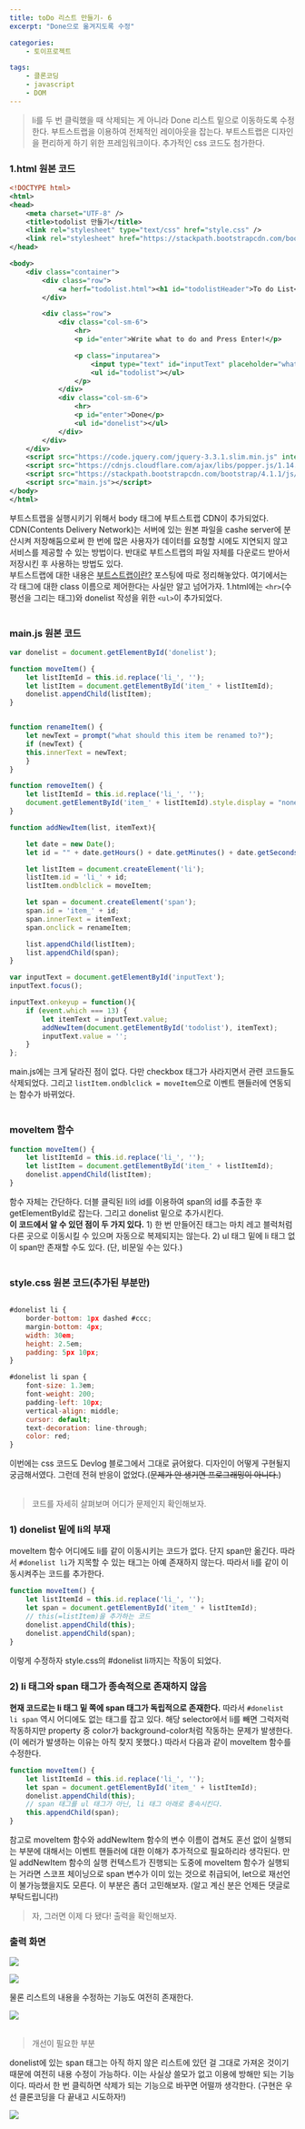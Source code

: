 ```yaml
---
title: toDo 리스트 만들기- 6
excerpt: "Done으로 옮겨지도록 수정"

categories: 
    - 토이프로젝트

tags: 
    - 클론코딩
    - javascript
    - DOM
---
```


> li를 두 번 클릭했을 때 삭제되는 게 아니라 Done 리스트 밑으로 이동하도록 수정한다. 부트스트랩을 이용하여 전체적인 레이아웃을 잡는다. 부트스트랩은 디자인을 편리하게 하기 위한 프레임워크이다. 추가적인 css 코드도 첨가한다.


### 1.html 원본 코드
```xml
<!DOCTYPE html>
<html>
<head>
    <meta charset="UTF-8" />
    <title>todolist 만들기</title>
    <link rel="stylesheet" type="text/css" href="style.css" />
    <link rel="stylesheet" href="https://stackpath.bootstrapcdn.com/bootstrap/4.1.1/css/bootstrap.min.css" integrity="sha384-WskhaSGFgHYWDcbwN70/dfYBj47jz9qbsMId/iRN3ewGhXQFZCSftd1LZCfmhktB" crossorigin="anonymous">
</head>

<body>
    <div class="container">
        <div class="row">
            <a herf="todolist.html"><h1 id="todolistHeader">To do List</h1></a>
        </div>

        <div class="row">
            <div class="col-sm-6">
                <hr>
                <p id="enter">Write what to do and Press Enter!</p>

                <p class="inputarea">
                    <input type="text" id="inputText" placeholder="what to do"/>
                    <ul id="todolist"></ul>
                </p>
            </div>
            <div class="col-sm-6">
                <hr>
                <p id="enter">Done</p>
                <ul id="donelist"></ul>
            </div>
        </div>
    </div>
    <script src="https://code.jquery.com/jquery-3.3.1.slim.min.js" integrity="sha384-q8i/X+965DzO0rT7abK41JStQIAqVgRVzpbzo5smXKp4YfRvH+8abtTE1Pi6jizo" crossorigin="anonymous"></script>
    <script src="https://cdnjs.cloudflare.com/ajax/libs/popper.js/1.14.3/umd/popper.min.js" integrity="sha384-ZMP7rVo3mIykV+2+9J3UJ46jBk0WLaUAdn689aCwoqbBJiSnjAK/l8WvCWPIPm49" crossorigin="anonymous"></script>
    <script src="https://stackpath.bootstrapcdn.com/bootstrap/4.1.1/js/bootstrap.min.js" integrity="sha384-smHYKdLADwkXOn1EmN1qk/HfnUcbVRZyYmZ4qpPea6sjB/pTJ0euyQp0Mk8ck+5T" crossorigin="anonymous"></script>
    <script src="main.js"></script>
</body>
</html>
```
부트스트랩을 실행시키기 위해서 body 태그에 부트스트랩 CDN이 추가되었다. CDN(Contents Delivery Network)는 서버에 있는 원본 파일을 cashe server에 분산시켜 저장해둠으로써 한 번에 많은 사용자가 데이터를 요청할 시에도 지연되지 않고 서비스를 제공할 수 있는 방법이다. 반대로 부트스트랩의 파일 자체를 다운로드 받아서 저장시킨 후 사용하는 방법도 있다.  
부트스트랩에 대한 내용은 [부트스트랩이란?]() 포스팅에 따로 정리해놓았다. 여기에서는 각 태그에 대한 class 이름으로 제어한다는 사실만 알고 넘어가자. 1.html에는 `<hr>`(수평선을 그리는 태그)와 donelist 작성을 위한 `<ul>`이 추가되었다.      
<br>

### main.js 원본 코드
```javascript
var donelist = document.getElementById('donelist');

function moveItem() {
    let listItemId = this.id.replace('li_', '');
    let listItem = document.getElementById('item_' + listItemId);
    donelist.appendChild(listItem); 
}


function renameItem() {
    let newText = prompt("what should this item be renamed to?");
    if (newText) {
    this.innerText = newText;
    }
}

function removeItem() {
    let listItemId = this.id.replace('li_', '');
    document.getElementById('item_' + listItemId).style.display = "none";
}

function addNewItem(list, itemText){

    let date = new Date();
    let id = "" + date.getHours() + date.getMinutes() + date.getSeconds() + date.getMilliseconds();

    let listItem = document.createElement('li');
    listItem.id = 'li_' + id;
    listItem.ondblclick = moveItem;

    let span = document.createElement('span');
    span.id = 'item_' + id;
    span.innerText = itemText; 
    span.onclick = renameItem;  

    list.appendChild(listItem);
    list.appendChild(span);
}

var inputText = document.getElementById('inputText');
inputText.focus();

inputText.onkeyup = function(){
    if (event.which === 13) {
        let itemText = inputText.value;
        addNewItem(document.getElementById('todolist'), itemText);
        inputText.value = '';
    }   
};
```
main.js에는 크게 달라진 점이 없다. 다만 checkbox 태그가 사라지면서 관련 코드들도 삭제되었다. 그리고 `listItem.ondblclick = moveItem`으로 이벤트 핸들러에 연동되는 함수가 바뀌었다.  
<br>

### moveItem 함수
```javascript
function moveItem() {
    let listItemId = this.id.replace('li_', '');
    let listItem = document.getElementById('item_' + listItemId);
    donelist.appendChild(listItem); 
}
```
함수 자체는 간단하다. 더블 클릭된 li의 id를 이용하여 span의 id를 추출한 후 getElementById로 잡는다. 그리고 donelist 밑으로 추가시킨다.  
**이 코드에서 알 수 있던 점이 두 가지 있다.** 1) 한 번 만들어진 태그는 마치 레고 블럭처럼 다른 곳으로 이동시킬 수 있으며 자동으로 복제되지는 않는다. 2) ul 태그 밑에 li 태그 없이 span만 존재할 수도 있다. (단, 비문일 수는 있다.)  
<br>

### style.css 원본 코드(추가된 부분만)
```javascript

#donelist li {
    border-bottom: 1px dashed #ccc;
    margin-bottom: 4px;
    width: 30em;
    height: 2.5em;
    padding: 5px 10px;
}

#donelist li span {
    font-size: 1.3em;
    font-weight: 200;
    padding-left: 10px;
    vertical-align: middle;
    cursor: default;
    text-decoration: line-through;
    color: red;
}
```
이번에는 css 코드도 Devlog 블로그에서 그대로 긁어왔다. 디자인이 어떻게 구현될지 궁금해서였다. 그런데 전혀 반응이 없었다.(~~문제가 안 생기면 프로그래밍이 아니다.~~)  
<br>

> 코드를 자세히 살펴보며 어디가 문제인지 확인해보자. 

### 1) donelist 밑에 li의 부재 

moveItem 함수 어디에도 li를 같이 이동시키는 코드가 없다. 단지 span만 옮긴다. 따라서 `#donelist li`가 지목할 수 있는 태그는 아예 존재하지 않는다. 따라서 li를 같이 이동시켜주는 코드를 추가한다.  
```javascript
function moveItem() {
    let listItemId = this.id.replace('li_', '');
    let span = document.getElementById('item_' + listItemId);
    // this(=listItem)을 추가하는 코드
    donelist.appendChild(this);
    donelist.appendChild(span);
}
```
이렇게 수정하자 style.css의 #donelist li까지는 작동이 되었다. 
<br>

### 2) li 태그와 span 태그가 종속적으로 존재하지 않음

**현재 코드로는 li 태그 밑 쪽에 span 태그가 독립적으로 존재한다.** 따라서 `#donelist li span` 역시 어디에도 없는 태그를 잡고 있다. 해당 selector에서 li를 빼면 그럭저럭 작동하지만 property 중 color가 background-color처럼 작동하는 문제가 발생한다. (이 에러가 발생하는 이유는 아직 찾지 못했다.) 따라서 다음과 같이 moveItem 함수를 수정한다.  
```javascript
function moveItem() {
    let listItemId = this.id.replace('li_', '');
    let span = document.getElementById('item_' + listItemId);
    donelist.appendChild(this);
    // span 태그를 ul 태그가 아닌, li 태그 아래로 종속시킨다.
    this.appendChild(span);
}
```
참고로 moveItem 함수와 addNewItem 함수의 변수 이름이 겹쳐도 혼선 없이 실행되는 부분에 대해서는 이벤트 핸들러에 대한 이해가 추가적으로 필요하리라 생각된다. 만일 addNewItem 함수의 실행 컨텍스트가 진행되는 도중에 moveItem 함수가 실행되는 거라면 스코프 체이닝으로 span 변수가 이미 있는 것으로 취급되어, let으로 재선언이 불가능했을지도 모른다. 이 부분은 좀더 고민해보자. (알고 계신 분은 언제든 댓글로 부탁드립니다!)  


> 자, 그러면 이제 다 됐다! 출력을 확인해보자.

### 출력 화면
![](https://dulcis-hortus.github.io/assets/images/6_fp1.JPG) 

![](https://dulcis-hortus.github.io/assets/images/6_fp2.JPG)

물론 리스트의 내용을 수정하는 기능도 여전히 존재한다.

![](https://dulcis-hortus.github.io/assets/images/6_fp3.JPG)  
<br>

> 개선이 필요한 부분

donelist에 있는 span 태그는 아직 하지 않은 리스트에 있던 걸 그대로 가져온 것이기 때문에 여전히 내용 수정이 가능하다. 이는 사실상 쓸모가 없고 이용에 방해만 되는 기능이다. 따라서 한 번 클릭하면 삭제가 되는 기능으로 바꾸면 어떨까 생각한다. (구현은 우선 클론코딩을 다 끝내고 시도하자!)  

![](https://dulcis-hortus.github.io/assets/images/6_fp4.JPG)  
<br> 

